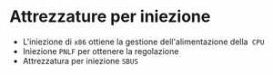 # Attrezzature per iniezione

- L'iniezione di `x86` ottiene la gestione dell'alimentazione della` CPU`
- Iniezione `PNLF` per ottenere la regolazione
- Attrezzatura per iniezione `SBUS`
